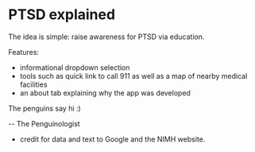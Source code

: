 PTSD explained
==============

The idea is simple: raise awareness for PTSD via education. 

Features:
- informational dropdown selection
- tools such as quick link to call 911 as well as a map of nearby medical facilities
- an about tab explaining why the app was developed

The penguins say hi :)

-- The Penguinologist



* credit for data and text to Google and the NIMH website.
